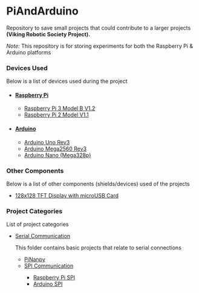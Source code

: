 <h1>PiAndArduino</h1>
<p>Repository to save small projects that could contribute to a larger projects <strong>(Viking Robotic Society Project).</strong></p>
<p><em>Note:</em> This repository is for storing experiments for both the Raspberry Pi & Arduino platforms</p>

<h3>Devices Used</h3>
<p>Below is a list of devices used during the project</p>
<ul>
  <li><h4><a href="https://www.raspberrypi.org/">Raspberry Pi</a></h4></li>
    <ul>
      <li><a href="https://www.raspberrypi.org/products/raspberry-pi-3-model-b/">Raspberry Pi 3 Model B V1.2</a></li>
      <li><a href="https://www.raspberrypi.org/products/raspberry-pi-2-model-b/">Raspberry Pi 2 Model V1.1</a></li>
    </ul>
  <li><h4><a href="https://www.arduino.cc/">Arduino</a></h4></li>
    <ul>
      <li><a href="https://store.arduino.cc/usa/arduino-uno-rev3">Arduino Uno Rev3</a></li>
      <li><a href="https://store.arduino.cc/usa/arduino-mega-2560-rev3">Arduino Mega2560 Rev3</a></li>
      <li><a href="https://store.arduino.cc/usa/arduino-nano">Arduino Nano (Mega328p)</a></li>
    </ul>
</ul>

<h3>Other Components</h3>
<p>Below is a list of other components (shields/devices) used of the projects</p>
<ul>
  <li><a href="https://www.adafruit.com/product/2088">128x128 TFT Display with microUSB  Card</a></li>
</ul>

<h3>Project Categories</h3>
<p>List of project categories</p>
<ul>
  <li><a href="https://github.com/schnelled/PiAndArduino/tree/master/SerialCommunication">Serial Communication</a></li>
    <p>This folder contains basic projects that relate to serial connections</p>
    <ul>
      <li><a href="">PiNanpy</a></li>
      <li><a href="">SPI Communication</a></li>
        <ul>
          <li><a href="">Raspberry Pi SPI</a></li>
          <li><a href="">Arduino SPI</a></li>
        </ul>
    </ul>
</ul>
